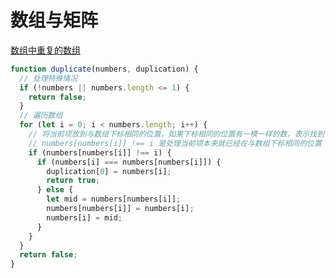 # 数组与矩阵

[数组中重复的数组](https://www.nowcoder.com/practice/623a5ac0ea5b4e5f95552655361ae0a8?tab=answerKey)

```javascript
function duplicate(numbers, duplication) {
  // 处理特殊情况
  if (!numbers || numbers.length <= 1) {
    return false;
  }
  // 遍历数组
  for (let i = 0; i < numbers.length; i++) {
    // 将当前项放到与数组下标相同的位置，如果下标相同的位置有一模一样的数，表示找到了相同的值
    // numbers[numbers[i]] !== i 是处理当前项本来就已经在与数组下标相同的位置
    if (numbers[numbers[i]] !== i) {
      if (numbers[i] === numbers[numbers[i]]) {
        duplication[0] = numbers[i];
        return true;
      } else {
        let mid = numbers[numbers[i]];
        numbers[numbers[i]] = numbers[i];
        numbers[i] = mid;
      }
    }
  }
  return false;
}
```
